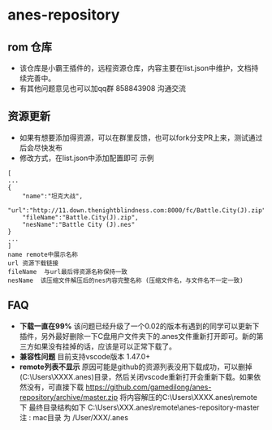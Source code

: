 # anes-repository

## rom 仓库

* 该仓库是小霸王插件的，远程资源仓库，内容主要在list.json中维护，文档持续完善中。
* 有其他问题意见也可以加qq群 858843908 沟通交流

## 资源更新 
* 如果有想要添加得资源，可以在群里反馈，也可以fork分支PR上来，测试通过后会尽快发布
* 修改方式，在list.json中添加配置即可
示例
```
[
...
{
    "name":"坦克大战",
    "url":"http://11.down.thenightblindness.com:8000/fc/Battle.City(J).zip",
    "fileName":"Battle.City(J).zip",
    "nesName":"Battle City (J).nes"
}
...
]
name remote中展示名称
url 资源下载链接
fileName  与url最后得资源名称保持一致
nesName  该压缩文件解压后的nes内容完整名称 (压缩文件名，与文件名不一定一致)
```

## FAQ
* **下载一直在99%**   该问题已经升级了一个0.02的版本有遇到的同学可以更新下插件，另外最好删除一下C盘用户文件夹下的.anes文件重新打开即可。新的第三方如果没有挂掉的话，应该是可以正常下载了。
* **兼容性问题** 目前支持vscode版本 1.47.0+
* **remote列表不显示** 原因可能是github的资源列表没用下载成功，可以删掉(C:\Users\XXXX\.anes)目录，然后关闭vscode重新打开会重新下载。如果依然没有，可直接下载  https://github.com/gamedilong/anes-repository/archive/master.zip  将内容解压的C:\Users\XXXX\.anes\remote下
 最终目录结构如下 C:\Users\XXX\.anes\remote\anes-repository-master  
 注 : mac目录 为 /User/XXX/.anes
